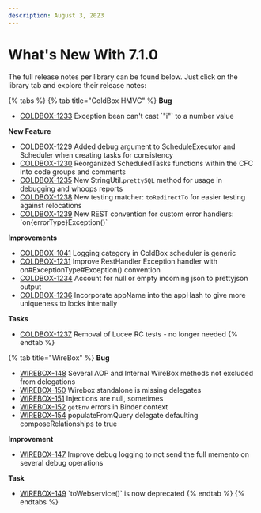```yaml
---
description: August 3, 2023
---
```


# What's New With 7.1.0

The full release notes per library can be found below. Just click on the library tab and explore their release notes:

{% tabs %}
{% tab title="ColdBox HMVC" %}
**Bug**

* [COLDBOX-1233](https://ortussolutions.atlassian.net/browse/COLDBOX-1233) Exception bean can't cast \`"i"\` to a number value

**New Feature**

* [COLDBOX-1229](https://ortussolutions.atlassian.net/browse/COLDBOX-1229) Added debug argument to ScheduleExecutor and Scheduler when creating tasks for consistency
* [COLDBOX-1230](https://ortussolutions.atlassian.net/browse/COLDBOX-1230) Reorganized ScheduledTasks functions within the CFC into code groups and comments
* [COLDBOX-1235](https://ortussolutions.atlassian.net/browse/COLDBOX-1235) New StringUtil.`prettySQL` method for usage in debugging and whoops reports
* [COLDBOX-1238](https://ortussolutions.atlassian.net/browse/COLDBOX-1238) New testing matcher: `toRedirectTo` for easier testing against relocations
* [COLDBOX-1239](https://ortussolutions.atlassian.net/browse/COLDBOX-1239) New REST convention for custom error handlers: \`on{errorType}Exception()\`

**Improvements**

* [COLDBOX-1041](https://ortussolutions.atlassian.net/browse/COLDBOX-1041) Logging category in ColdBox scheduler is generic
* [COLDBOX-1231](https://ortussolutions.atlassian.net/browse/COLDBOX-1231) Improve RestHandler Exception handler with on#ExceptionType#Exception() convention
* [COLDBOX-1234](https://ortussolutions.atlassian.net/browse/COLDBOX-1234) Account for null or empty incoming json to prettyjson output
* [COLDBOX-1236](https://ortussolutions.atlassian.net/browse/COLDBOX-1236) Incorporate appName into the appHash to give more uniqueness to locks internally

**Tasks**

* [COLDBOX-1237](https://ortussolutions.atlassian.net/browse/COLDBOX-1237) Removal of Lucee RC tests - no longer needed
{% endtab %}

{% tab title="WireBox" %}
**Bug**

* [WIREBOX-148](https://ortussolutions.atlassian.net/browse/WIREBOX-148) Several AOP and Internal WireBox methods not excluded from delegations
* [WIREBOX-150](https://ortussolutions.atlassian.net/browse/WIREBOX-150) Wirebox standalone is missing delegates
* [WIREBOX-151](https://ortussolutions.atlassian.net/browse/WIREBOX-151) Injections are null, sometimes
* [WIREBOX-152](https://ortussolutions.atlassian.net/browse/WIREBOX-152) `getEnv` errors in Binder context
* [WIREBOX-154](https://ortussolutions.atlassian.net/browse/WIREBOX-154) populateFromQuery delegate defaulting composeRelationships to true

**Improvement**

* [WIREBOX-147](https://ortussolutions.atlassian.net/browse/WIREBOX-147) Improve debug logging to not send the full memento on several debug operations

**Task**

* [WIREBOX-149](https://ortussolutions.atlassian.net/browse/WIREBOX-149) \`toWebservice()\` is now deprecated
{% endtab %}
{% endtabs %}
